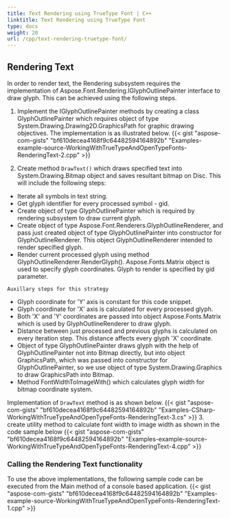 ```yaml
---
title: Text Rendering using TrueType Font | C++
linktitle: Text Rendering using TrueType Font
type: docs
weight: 20
url: /cpp/text-rendering-truetype-font/
---
```


## **Rendering Text**

In order to render text, the Rendering subsystem requires the implementation of  Aspose.Font.Rendering.IGlyphOutlinePainter interface to draw glyph. This can be achieved using the following steps.

 1. Implement the IGlyphOutlinePainter methods by creating a class GlyphOutlinePainter which requires object of type System.Drawing.Drawing2D.GraphicsPath for graphic drawing objectives. The implementation is as illustrated below.
 {{< gist "aspose-com-gists" "bf610decea4168f9c64482594164892b" "Examples-example-source-WorkingWithTrueTypeAndOpenTypeFonts-RenderingText-2.cpp" >}}

 1. Create method `DrawText()` which draws specified text into System.Drawing.Bitmap object and saves resultant bitmap on Disc. This will include the following steps:
 * Iterate all symbols in text string.
 * Get glyph identifier for every processed symbol - gid.
 * Create object of type GlyphOutlinePainter which is required by rendering subsystem to draw current glyph.
 * Create object of type Aspose.Font.Renderers.GlyphOutlineRenderer, and pass  just created object of type GlyphOutlinePainter into constructor for GlyphOutlineRenderer. This object GlyphOutlineRenderer intended to render specified glyph.
 * Render current processed glyph using method GlyphOutlineRenderer.RenderGlyph(). Aspose.Fonts.Matrix object is used to specify glyph coordinates.  Glyph to render is specified by gid parameter.

 `Auxillary steps for this strategy`

 * Glyph coordinate for 'Y' axis is constant for this code snippet.
 * Glyph coordinate for 'X' axis is calculated for every processed glyph.
 * Both 'X' and 'Y' coordinates are passed into object Aspose.Fonts.Matrix which is used by GlyphOutlineRenderer to draw glyph.
 * Distance between just processed and previous glyphs is calculated on every iteration step. This distance affects every glyph 'X' coordinate.
 * Object of type GlyphOutlinePainter draws glyph with the help of GlyphOutlinePainter not into Bitmap directly, but into object GraphicsPath, which was passed into constructor for GlyphOutlinePainter, so we use object of type System.Drawing.Graphics to draw GraphicsPath into Bitmap.
 * Method FontWidthToImageWith() which calculates glyph width for bitmap coordinate system.

 Implementation of `DrawText` method is as shown below.
 {{< gist "aspose-com-gists" "bf610decea4168f9c64482594164892b" "Examples-CSharp-WorkingWithTrueTypeAndOpenTypeFonts-RenderingText-3.cs" >}}
 3. create utility method to calculate font width to image width as shown in the code sample below
  {{< gist "aspose-com-gists" "bf610decea4168f9c64482594164892b" "Examples-example-source-WorkingWithTrueTypeAndOpenTypeFonts-RenderingText-4.cpp" >}}

### Calling the Rendering Text functionality
To use the above implementations, the following sample code can be executed from the Main method of a console based application.
{{< gist "aspose-com-gists" "bf610decea4168f9c64482594164892b" "Examples-example-source-WorkingWithTrueTypeAndOpenTypeFonts-RenderingText-1.cpp" >}}
